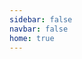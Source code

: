 ```yaml
---
sidebar: false
navbar: false
home: true
---
```


<script setup>
  import "./repl/connect.ts"
</script>
